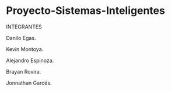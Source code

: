 # Proyecto-Sistemas-Inteligentes

INTEGRANTES

Danilo Egas.

Kevin Montoya.

Alejandro Espinoza.

Brayan Rovira.

Jonnathan Garcés.

